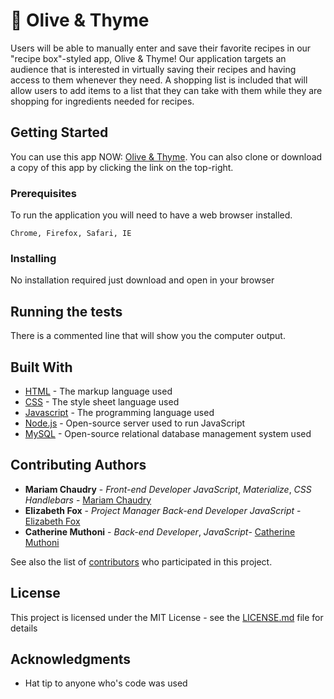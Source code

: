 # :seedling: Olive & Thyme 

Users will be able to manually enter and save their favorite recipes in our "recipe box"-styled app, Olive & Thyme! 
Our application targets an audience that is interested in virtually saving their recipes and having access to them whenever they need. 
A shopping list is included that will allow users to add items to a list that they can take with them while they are shopping for ingredients needed for recipes. 

## Getting Started

You can use this app NOW: [Olive & Thyme](https://github.com/elizabethtfox/olive-thyme-project-2). You can also clone or download a copy of this app by clicking the link on the top-right.

### Prerequisites

To run the application you will need to have a web browser installed.

```
Chrome, Firefox, Safari, IE
```

### Installing

No installation required just download and open in your browser

## Running the tests

There is a commented line that will show you the computer output.

## Built With

* [HTML](https://www.w3.org/html/) - The markup language used
* [CSS](https://www.w3.org/Style/CSS/learning.en.html) -  The style sheet language used
* [Javascript](https://developer.mozilla.org/en-US/docs/Web/JavaScript) - The programming language used
* [Node.js](https://nodejs.org/en/) - Open-source server used to run JavaScript 
* [MySQL](https://www.mysql.com/) - Open-source relational database management system used 

## Contributing Authors

* **Mariam Chaudry** - *Front-end Developer* *JavaScript*, *Materialize*, *CSS* *Handlebars* - [Mariam Chaudry](https://github.com/mariamschaudry)
* **Elizabeth Fox** - *Project Manager* *Back-end Developer* *JavaScript* - [Elizabeth Fox](https://github.com/elizabethtfox)
* **Catherine Muthoni** - *Back-end Developer*, *JavaScript*- [Catherine Muthoni](https://github.com/dmk6562)

See also the list of [contributors](https://github.com/elizabethtfox/olive-thyme-project-2/graphs/contributors) who participated in this project.

## License

This project is licensed under the MIT License - see the [LICENSE.md](LICENSE.md) file for details

## Acknowledgments

* Hat tip to anyone who's code was used
